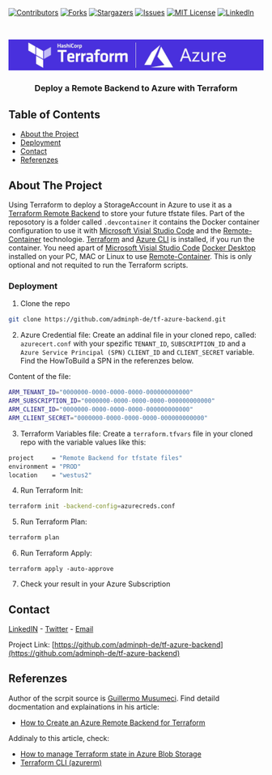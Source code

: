 [![Contributors][contributors-shield]][contributors-url]
[![Forks][forks-shield]][forks-url]
[![Stargazers][stars-shield]][stars-url]
[![Issues][issues-shield]][issues-url]
[![MIT License][license-shield]][license-url]
[![LinkedIn][linkedin-shield]][linkedin-url]

<!-- PROJECT LOGO -->
<br />
<p align="center">
  <a href="https://github.com/adminph-de/tf-azure-backend">
    <img src="/images/logo.png" alt="Terraform & Azure">
  </a>
  <h3 align="center">Deploy a Remote Backend to Azure with Terraform</h3>
</p>

<!-- TABLE OF CONTENTS -->
## Table of Contents

* [About the Project](#about-the-project)
* [Deployment](#deployment)
* [Contact](#contact)
* [Referenzes](#referenzes)

## About The Project

Using Terraform to deploy a StorageAccount in Azure to use it as a [Terraform Remote Backend](https://www.terraform.io/docs/backends/types/remote.html) to store your future tfstate files. Part of the reposotory is a folder called ```.devcontainer``` it contains the Docker container configuration to use it with [Microsoft Visial Studio Code](https://code.visualstudio.com/download) and the [Remote-Container](https://code.visualstudio.com/docs/remote/containers) technologie. [Terraform](https://www.terraform.io/downloads.html) and [Azure CLI](https://docs.microsoft.com/en-us/cli/azure/install-azure-cli?view=azure-cli-latest) is installed, if you run the container. You need apart of [Microsoft Visial Studio Code](https://code.visualstudio.com/download) [Docker Desktop](https://www.docker.com/get-started) installed on your PC, MAC or Linux to use [Remote-Container](https://code.visualstudio.com/docs/remote/containers). This is only optional and not requited to run the Terraform scripts.


### Deployment
 
1. Clone the repo
```sh
git clone https://github.com/adminph-de/tf-azure-backend.git
```
2. Azure Credential file:
Create an addinal file in your cloned repo, called: ```azurecert.conf``` with your spezific ```TENANT_ID```, ```SUBSCRIPTION_ID``` and a ```Azure Service Principal (SPN)``` ```CLIENT_ID``` and ```CLIENT_SECRET``` variable. Find the HowToBuild a SPN in the referenzes below.

Content of the file:
```sh
ARM_TENANT_ID="0000000-0000-0000-0000-000000000000"
ARM_SUBSCRIPTION_ID="0000000-0000-0000-0000-000000000000"
ARM_CLIENT_ID="0000000-0000-0000-0000-000000000000"
ARM_CLIENT_SECRET="0000000-0000-0000-0000-000000000000"
```

3. Terraform Variables file: 
Create a ```terraform.tfvars``` file in your cloned repo with the variable values like this:
```sh
project     = "Remote Backend for tfstate files"
environment = "PROD"
location    = "westus2"
```

4. Run Terraform Init:
```bash
terraform init -backend-config=azurecreds.conf
```

5. Run Terraform Plan:
```sh
terraform plan
```

6. Run Terraform Apply:
```
terraform apply -auto-approve
```

7. Check your result in your Azure Subscription

<!-- CONTACT -->
## Contact

[LinkedIN](https://www.linkedin.com/in/patrickhayo/?locale=en_US) - [Twitter](https://twitter.com/N00ky2010) - [Email](patrick.hayo@flsmidth.com)

Project Link: [https://github.com/adminph-de/tf-azure-backend](https://github.com/adminph-de/tf-azure-backend)

<!-- REFERENZES -->
## Referenzes

Author of the scrpit source is [Guillermo Musumeci](https://medium.com/@gmusumeci). Find detaild docmentation and explainations in his article:
* [How to Create an Azure Remote Backend for Terraform](https://medium.com/@gmusumeci/how-to-create-an-azure-remote-backend-for-terraform-67cce5da1520)

Addinaly to this article, check:
* [How to manage Terraform state in Azure Blob Storage](https://medium.com/developingnodes/how-to-manage-terraform-state-in-azure-blob-storage-870a80917450)
* [Terraform CLI (azurerm)](https://www.terraform.io/docs/backends/types/azurerm.html)

<!-- MARKDOWN LINKS & IMAGES -->
<!-- https://www.markdownguide.org/basic-syntax/#reference-style-links -->
[contributors-shield]: https://img.shields.io/github/contributors/adminph-de/tf-azure-backend.svg?style=flat-square
[contributors-url]: https://github.com/adminph-de/tf-azure-backend/graphs/contributors
[forks-shield]: https://img.shields.io/github/forks/adminph-de/tf-azure-backend.svg?style=flat-square
[forks-url]: https://github.com/adminph-de/tf-azure-backend/network/members
[stars-shield]: https://img.shields.io/github/stars/adminph-de/tf-azure-backend?style=flat-square
[stars-url]: https://github.com/adminph-de/tf-azure-backend/stargazers
[issues-shield]: https://img.shields.io/github/issues/adminph-de/tf-azure-backend.svg?style=flat-square
[issues-url]: https://github.com/adminph-de/tf-azure-backend/issues
[license-shield]: https://img.shields.io/github/license/adminph-de/tf-azure-backend.svg?style=flat-square
[license-url]: https://github.com/adminph-de/tf-azure-backend/blob/master/LICENSE.txt
[linkedin-shield]: https://img.shields.io/badge/-LinkedIn-black.svg?style=flat-square&logo=linkedin&colorB=555
[linkedin-url]: https://www.linkedin.com/in/patrickhayo/?locale=en_US
[product-screenshot]: images/screenshot.png

